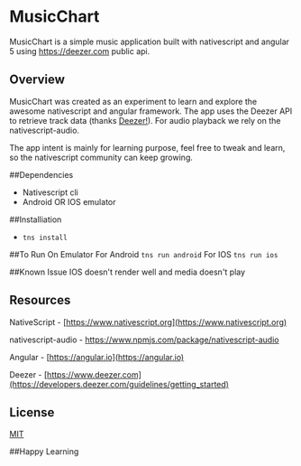 # MusicChart

MusicChart is a simple music application built with nativescript and angular 5 using https://deezer.com public api.

## Overview

MusicChart was created as an experiment to learn and explore the awesome nativescript and angular framework.
The app uses the Deezer API to retrieve track data (thanks [Deezer!](https://www.deezer.com)).
For audio playback we rely on the  nativescript-audio.

The app intent is mainly for learning purpose, feel free to tweak and learn, so the nativescript community can keep growing.

##Dependencies
- Nativescript cli
- Android OR IOS emulator

##Installiation
- `tns install`

##To Run On Emulator
For Android `tns run android`
For IOS `tns run ios`


##Known Issue
IOS doesn't render well and media doesn't play

## Resources

NativeScript - [https://www.nativescript.org](https://www.nativescript.org)

nativescript-audio - https://www.npmjs.com/package/nativescript-audio

Angular  - [https://angular.io](https://angular.io)

Deezer - [https://www.deezer.com](https://developers.deezer.com/guidelines/getting_started)

## License

[MIT](../master/LICENSE)

##Happy Learning